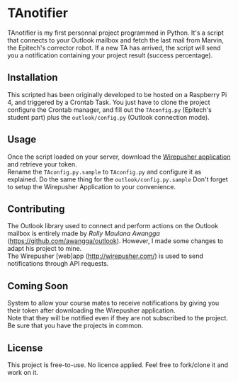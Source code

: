 # TAnotifier

TAnotifier is my first personnal project programmed in Python. It's a script that connects to your Outlook mailbox and fetch the last mail from Marvin, the Epitech's corrector robot.
If a new TA has arrived, the script will send you a notification containing your project result (success percentage).

## Installation

This scripted has been originally developed to be hosted on a Raspberry Pi 4, and triggered by a Crontab Task.
You just have to clone the project configure the Crontab manager, 
and fill out the `TAconfig.py` (Epitech's student part) plus the `outlook/config.py` (Outlook connection mode).

## Usage
Once the script loaded on your server, download the [Wirepusher application](https://play.google.com/store/apps/details?id=com.mrivan.wirepusher&hl=en) and retrieve your token. <br>
Rename the `TAconfig.py.sample` to `TAconfig.py` and configure it as explained. Do the same thing for the `outlook/config.py.sample`
Don't forget to setup the Wirepusher Application to your convenience.

## Contributing
The Outlook library used to connect and perform actions on the Outlook mailbox is entirely made by *Rolly Maulana Awangga* (https://github.com/awangga/outlook). However, I made some changes to adapt his project to mine. <br/>
The Wirepusher [web]app (http://wirepusher.com/) is used to send notifications through API requests.

## Coming Soon
System to allow your course mates to receive notifications by giving you their token after downloading the Wirepusher application. <br>
Note that they will be notified even if they are not subscribed to the project. Be sure that you have the projects in common.

## License
This project is free-to-use. No licence applied. Feel free to fork/clone it and work on it.